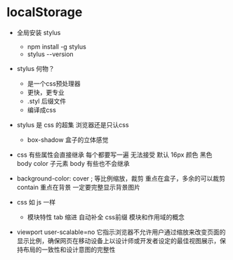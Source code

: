 # localStorage

- 全局安装 stylus
    - npm install -g stylus
    - stylus --version
- stylus 何物？
    - 是一个css预处理器
    - 更快，更专业
    - .styl 后缀文件
    - 编译成css

- stylus 是 css 的超集
    浏览器还是只认css
    - box-shadow 盒子的立体感觉
- css 有些属性会直接继承
    每个都要写一遍 无法接受
    默认 16px 颜色 黑色
    body color 子元素 body
    有些也不会继承

- background-color: cover ; 等比例缩放，裁剪 重点在盒子，多余的可以裁剪
    contain 重点在背景 一定要完整显示背景图片

- css 如 js 一样
    - 模块特性
        tab 缩进 自动补全 css前缀
        模块和作用域的概念

- viewport user-scalable=no
    它指示浏览器不允许用户通过缩放来改变页面的显示比例，确保网页在移动设备上以设计师或开发者设定的最佳视图展示，保持布局的一致性和设计意图的完整性